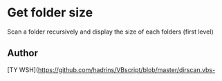 # Get folder size

Scan a folder recursively and display the size of each folders (first level)

## Author 

[TY WSH](https://github.com/hadrins/VBscript/blob/master/dirscan.vbs-

